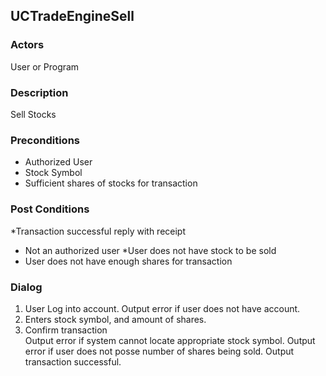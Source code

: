 ## UCTradeEngineSell

### Actors
User or Program 

### Description
Sell Stocks

### Preconditions
* Authorized User
* Stock Symbol 
* Sufficient shares of stocks for transaction

### Post Conditions
*Transaction successful reply with receipt
* Not an authorized user
*User does not have stock to be sold
* User does not have enough shares for transaction

### Dialog
1. User Log into account.
	Output error if user does not have account.
2.  Enters stock symbol, and amount of shares.
3.  Confirm transaction  
	Output error if system cannot locate appropriate stock symbol.
	Output error if user does not posse number of shares being sold.
	Output transaction successful.

 

